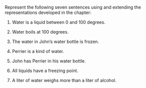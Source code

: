 

Represent the following seven sentences using and extending the
representations developed in the chapter: <br>

1.  Water is a liquid between 0 and 100 degrees.<br>

2.  Water boils at 100 degrees.<br>

3.  The water in John’s water bottle is frozen.<br>

4.  Perrier is a kind of water.<br>

5.  John has Perrier in his water bottle.<br>

6.  All liquids have a freezing point.<br>

7.  A liter of water weighs more than a liter of alcohol.<br>
